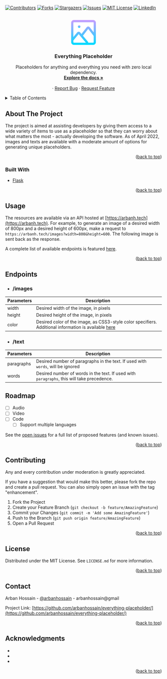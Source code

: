 <div id="top"></div>
<!--
*** Thanks for checking out the Best-README-Template. If you have a suggestion
*** that would make this better, please fork the repo and create a pull request
*** or simply open an issue with the tag "enhancement".
*** Don't forget to give the project a star!
*** Thanks again! Now go create something AMAZING! :D
-->



<!-- PROJECT SHIELDS -->
<!--
*** I'm using markdown "reference style" links for readability.
*** Reference links are enclosed in brackets [ ] instead of parentheses ( ).
*** See the bottom of this document for the declaration of the reference variables
*** for contributors-url, forks-url, etc. This is an optional, concise syntax you may use.
*** https://www.markdownguide.org/basic-syntax/#reference-style-links
-->
[![Contributors][contributors-shield]][contributors-url]
[![Forks][forks-shield]][forks-url]
[![Stargazers][stars-shield]][stars-url]
[![Issues][issues-shield]][issues-url]
[![MIT License][license-shield]][license-url]
[![LinkedIn][linkedin-shield]][linkedin-url]



<!-- PROJECT LOGO -->
<br />
<div align="center">
  <a href="https://github.com/arbanhossain/everything-placeholder">
    <img src="logo.png" alt="Logo" width="80" height="80">
  </a>

<h3 align="center">Everything Placeholder</h3>

  <p align="center">
    Placeholders for anything and everything you need with zero local dependency.
    <br />
    <a href="#endpoints"><strong>Explore the docs »</strong></a>
    <br />
    <br />
    ·
    <a href="https://github.com/arbanhossain/everything-placeholder/issues">Report Bug</a>
    ·
    <a href="https://github.com/arbanhossain/everything-placeholder/issues">Request Feature</a>
  </p>
</div>



<!-- TABLE OF CONTENTS -->
<details>
  <summary>Table of Contents</summary>
  <ol>
    <li>
      <a href="#about-the-project">About The Project</a>
    </li>
    <li><a href="#usage">Usage</a></li>
    </li>
      <li><a href="#endpoints">Endpoints</a>
      <ul>
        <li><a href="#/images">/images</a>
        <li><a href="#/text">/text</a>
      </ul>
    </li>
    <li><a href="#roadmap">Roadmap</a></li>
    <li><a href="#contributing">Contributing</a></li>
    <li><a href="#license">License</a></li>
    <li><a href="#contact">Contact</a></li>
    <li><a href="#acknowledgments">Acknowledgments</a></li>
  </ol>
</details>



<!-- ABOUT THE PROJECT -->
## About The Project

The project is aimed at assisting developers by giving them access to a wide variety of items to use as a placeholder so that they can worry about what matters the most - actually developing the software. As of April 2022, images and texts are available with a moderate amount of options for generating unique placeholders.

<p align="right">(<a href="#top">back to top</a>)</p>



### Built With

* [Flask](https://flask.palletsprojects.com/)

<p align="right">(<a href="#top">back to top</a>)</p>


<!-- USAGE EXAMPLES -->
## Usage

The resources are available via an API hosted at [https://arbanh.tech](https://arbanh.tech). For example, to generate an image of a desired width of 800px and a desired height of 600px, make a request to `https://arbanh.tech/images?width=800&height=600`. The following image is sent back as the response.

A complete list of available endpoints is featured [here](#endpoints).



<p align="right">(<a href="#top">back to top</a>)</p>

## Endpoints

- ### /images

| Parameters  | Description |
| ----------- | ----------- |
| width | Desired width of the image, in pixels |
| height | Desired height of the image, in pixels |
| color | Desired color of the image, as CSS3-style color specifiers. Additional information is available [here](https://pillow.readthedocs.io/en/stable/reference/ImageColor.html) |

- ### /text
| Parameters  | Description |
| ----------- | ----------- |
| paragraphs | Desired number of paragraphs in the text. If used with `words`, will be ignored |
| words | Desired number of words in the text. If used with `paragraphs`, this will take precedence. |

<!-- ROADMAP -->
## Roadmap

- [ ] Audio
- [ ] Video
- [ ] Code
    - [ ] Support multiple languages

See the [open issues](https://github.com/arbanhossain/everything-placeholder/issues) for a full list of proposed features (and known issues).

<p align="right">(<a href="#top">back to top</a>)</p>



<!-- CONTRIBUTING -->
## Contributing

Any and every contribution under moderation is greatly appreciated. 

If you have a suggestion that would make this better, please fork the repo and create a pull request. You can also simply open an issue with the tag "enhancement".

1. Fork the Project
2. Create your Feature Branch (`git checkout -b feature/AmazingFeature`)
3. Commit your Changes (`git commit -m 'Add some AmazingFeature'`)
4. Push to the Branch (`git push origin feature/AmazingFeature`)
5. Open a Pull Request

<p align="right">(<a href="#top">back to top</a>)</p>



<!-- LICENSE -->
## License

Distributed under the MIT License. See `LICENSE.md` for more information.

<p align="right">(<a href="#top">back to top</a>)</p>



<!-- CONTACT -->
## Contact

Arban Hossain - [@arbanhossain](https://github.com/arbanhossain) - arbanhossain@gmail

Project Link: [https://github.com/arbanhossain/everything-placeholder/](https://github.com/arbanhossain/everything-placeholder/)

<p align="right">(<a href="#top">back to top</a>)</p>



<!-- ACKNOWLEDGMENTS -->
## Acknowledgments

* []()
* []()
* []()

<p align="right">(<a href="#top">back to top</a>)</p>



<!-- MARKDOWN LINKS & IMAGES -->
<!-- https://www.markdownguide.org/basic-syntax/#reference-style-links -->
[contributors-shield]: https://img.shields.io/github/contributors/arbanhossain/everything-placeholder.svg?style=for-the-badge
[contributors-url]: https://github.com/arbanhossain/everything-placeholder/graphs/contributors
[forks-shield]: https://img.shields.io/github/forks/arbanhossain/everything-placeholder.svg?style=for-the-badge
[forks-url]: https://github.com/arbanhossain/everything-placeholder/network/members
[stars-shield]: https://img.shields.io/github/stars/arbanhossain/everything-placeholder.svg?style=for-the-badge
[stars-url]: https://github.com/arbanhossain/everything-placeholder/stargazers
[issues-shield]: https://img.shields.io/github/issues/arbanhossain/everything-placeholder.svg?style=for-the-badge
[issues-url]: https://github.com/arbanhossain/everything-placeholder/issues
[license-shield]: https://img.shields.io/github/license/arbanhossain/everything-placeholder.svg?style=for-the-badge
[license-url]: https://github.com/arbanhossain/everything-placeholder/blob/master/LICENSE.txt
[linkedin-shield]: https://img.shields.io/badge/-LinkedIn-black.svg?style=for-the-badge&logo=linkedin&colorB=555
[linkedin-url]: https://linkedin.com/in/linkedin_username
[product-screenshot]: images/screenshot.png